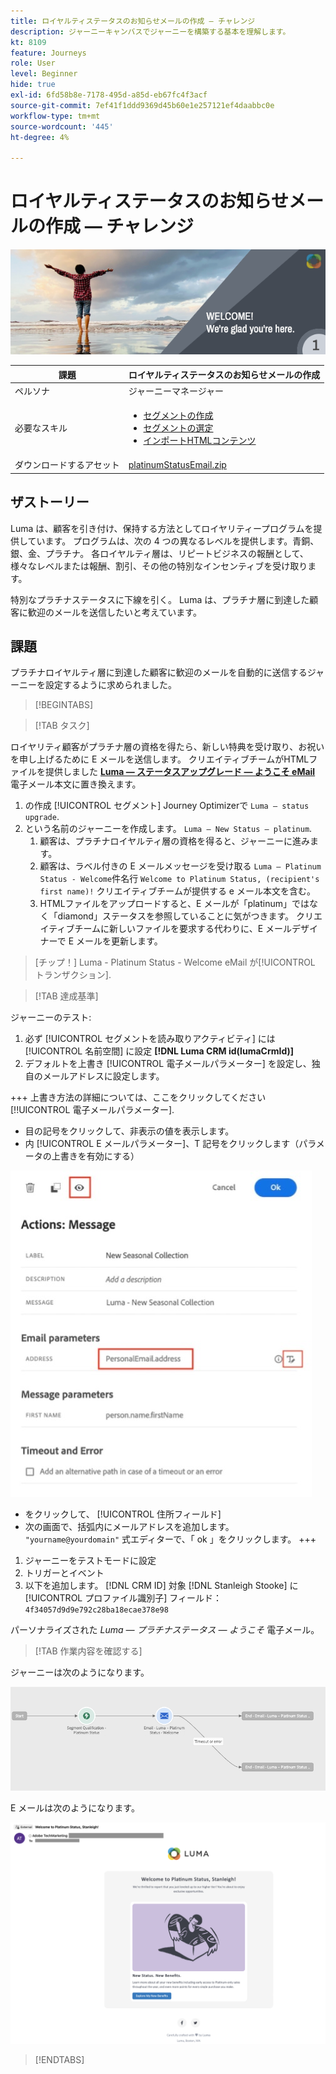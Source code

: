 ```yaml
---
title: ロイヤルティステータスのお知らせメールの作成 — チャレンジ
description: ジャーニーキャンバスでジャーニーを構築する基本を理解します。
kt: 8109
feature: Journeys
role: User
level: Beginner
hide: true
exl-id: 6fd58b8e-7178-495d-a85d-eb67fc4f3acf
source-git-commit: 7ef41f1ddd9369d45b60e1e257121ef4daabbc0e
workflow-type: tm+mt
source-wordcount: '445'
ht-degree: 4%

---
```


# ロイヤルティステータスのお知らせメールの作成 — チャレンジ

![ロイヤルティステータスのお知らせメール — チャレンジバナー](/help/challenges/assets/email-assets/luma-transactional-onboarding-1.png)

| 課題 | ロイヤルティステータスのお知らせメールの作成 |
|---|---|
| ペルソナ | ジャーニーマネージャー |
| 必要なスキル | <ul><li>[セグメントの作成](https://experienceleague.adobe.com/docs/journey-optimizer-learn/tutorials/profiles-segments-subscriptions/create-segments.html)</li> <li>[セグメントの選定](https://experienceleague.adobe.com/docs/journey-optimizer-learn/tutorials/create-journeys/use-case-read-segment-qualification.html)</li><li>[インポートHTMLコンテンツ](https://experienceleague.adobe.com/docs/journey-optimizer-learn/tutorials/create-messages/create-emails/import-and-author-html-email-content.html)</li></ul> |
| ダウンロードするアセット | [platinumStatusEmail.zip](/help/challenges/assets/email-assets/platinumStatusEmail.zip) |

## ザストーリー

Luma は、顧客を引き付け、保持する方法としてロイヤリティープログラムを提供しています。 プログラムは、次の 4 つの異なるレベルを提供します。青銅、銀、金、プラチナ。 各ロイヤルティ層は、リピートビジネスの報酬として、様々なレベルまたは報酬、割引、その他の特別なインセンティブを受け取ります。

特別なプラチナステータスに下線を引く。 Luma は、プラチナ層に到達した顧客に歓迎のメールを送信したいと考えています。

## 課題

プラチナロイヤルティ層に到達した顧客に歓迎のメールを自動的に送信するジャーニーを設定するように求められました。

>[!BEGINTABS]

>[!TAB タスク]

ロイヤリティ顧客がプラチナ層の資格を得たら、新しい特典を受け取り、お祝いを申し上げるために E メールを送信します。 クリエイティブチームがHTMLファイルを提供しました **[Luma — ステータスアップグレード — ようこそ eMail](/help/challenges/assets/email-assets/StatusUpgradeEmail.zip)** 電子メール本文に置き換えます。

1. の作成 [!UICONTROL セグメント] Journey Optimizerで `Luma – status upgrade`.
2. という名前のジャーニーを作成します。 `Luma – New Status – platinum`.
   1. 顧客は、プラチナロイヤルティ層の資格を得ると、ジャーニーに進みます。
   2. 顧客は、ラベル付きの E メールメッセージを受け取る `Luma – Platinum Status - Welcome`件名行 `Welcome to Platinum Status, (recipient's first name)!` クリエイティブチームが提供する e メール本文を含む。
   3. HTMLファイルをアップロードすると、E メールが「platinum」ではなく「diamond」ステータスを参照していることに気がつきます。 クリエイティブチームに新しいファイルを要求する代わりに、E メールデザイナーで E メールを更新します。

>[チップ！]
> Luma - Platinum Status - Welcome eMail が[!UICONTROL トランザクション].


>[!TAB 達成基準]

ジャーニーのテスト:

1. 必ず [!UICONTROL セグメントを読み取りアクティビティ] には [!UICONTROL 名前空間] に設定 **[!DNL Luma CRM id(lumaCrmId)]**
2. デフォルトを上書き [!UICONTROL 電子メールパラメーター] を設定し、独自のメールアドレスに設定します。

+++ 上書き方法の詳細については、ここをクリックしてください [!!UICONTROL 電子メールパラメーター].

* 目の記号をクリックして、非表示の値を表示します。
* 内 [!UICONTROL E メールパラメーター]、T 記号をクリックします（パラメータの上書きを有効にする）

![E メールパラメーターの上書き](/help/challenges/assets/c3-override-email-paramters.jpg)

* をクリックして、 [!UICONTROL 住所フィールド]
* 次の画面で、括弧内にメールアドレスを追加します。 `"yourname@yourdomain"` 式エディターで、「 ok 」をクリックします。
+++

1. ジャーニーをテストモードに設定
2. トリガーとイベント
3. 以下を追加します。 [!DNL CRM ID] 対象 [!DNL Stanleigh Stooke] に [!UICONTROL プロファイル識別子] フィールド： `4f34057d9d9e792c28ba18ecae378e98`

パーソナライズされた *Luma — プラチナステータス — ようこそ* 電子メール。

>[!TAB 作業内容を確認する]

ジャーニーは次のようになります。

![platinum-status-upgrade-journey](/help/challenges/assets/journey-luma-status-upgrade.png)


E メールは次のようになります。

![Luma — ステータスアップグレード — ようこそ eMail](/help/challenges/assets/status-upgrade-welcome-email.png)

>[!ENDTABS]
